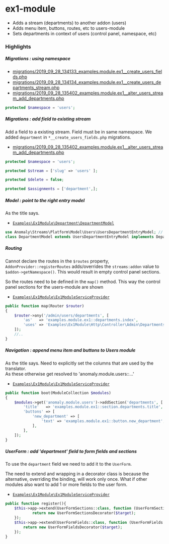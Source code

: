 # ex1-module
- Adds a stream (departments) to another addon (users)
- Adds menu item, buttons, routes, etc to users-module
- Sets departments in context of users (control panel, namespace, etc)

### Highlights
##### Migrations : using namespace

- [migrations/2019_09_28_134133_examples.module.ex1__create_users_fields.php](migrations/2019_09_28_134133_examples.module.ex1__create_users_fields.php)
- [migrations/2019_09_28_134134_examples.module.ex1__create_users_departments_stream.php](migrations/2019_09_28_134134_examples.module.ex1__create_users_departments_stream.php)
- [migrations/2019_09_28_135402_examples.module.ex1__alter_users_stream_add_departments.php](migrations/2019_09_28_135402_examples.module.ex1__alter_users_stream_add_departments.php)

```php
protected $namespace = 'users';
```


##### Migrations : add field to existing stream
Add a field to a existing stream. Field must be in same namespace. We added `department` in `*__create_users_fields.php` migrations.
- [migrations/2019_09_28_135402_examples.module.ex1__alter_users_stream_add_departments.php](migrations/2019_09_28_135402_examples.module.ex1__alter_users_stream_add_departments.php)

```php
protected $namespace = 'users';

protected $stream = ['slug' => 'users' ];

protected $delete = false;

protected $assignments = ['department',];
```


##### Model : point to the right entry model
As the title says.

- [`Examples\Ex1Module\Department\DepartmentModel`](src/Department/DepartmentModel.php)
```php
use Anomaly\Streams\Platform\Model\Users\UsersDepartmentEntryModel; // <<< is not the default generated
class DepartmentModel extends UsersDepartmentEntryModel implements DepartmentInterface {}
```


##### Routing
Cannot declare the routes in the `$routes` property,
`AddonProvider::registerRoutes` adds/overrides the `streams:addon` value to `$addon->getNamespace()`.
This would result in empty control panel sections.

So the routes need to be defined in the `map()` method.
This way the control panel sections for the users-module are shown

- [`Examples\Ex1Module\Ex1ModuleServiceProvider`](src/Ex1ModuleServiceProvider.php)

```php
public function map(Router $router)
{
    $router->any('/admin/users/departments', [
        'as'   => 'examples.module.ex1::departments.index',
        'uses' => 'Examples\Ex1Module\Http\Controller\Admin\DepartmentsController@index',
    ]);
    //..
}
```


##### Navigation : append menu item and buttons to Users module
As the title says. Need to explicitly set the columns that are used by the translator.  
As these otherwise get resolved to 'anomaly.module.users::...'

- [`Examples\Ex1Module\Ex1ModuleServiceProvider`](src/Ex1ModuleServiceProvider.php)
```php
public function boot(ModuleCollection $modules)
{
    $modules->get('anomaly.module.users')->addSection('departments', [
        'title'   => 'examples.module.ex1::section.departments.title',
        'buttons' => [
            'new_department' => [
                'text' => 'examples.module.ex1::button.new_department',
            ],
        ],
    ]);
}
```


##### UserForm : add 'department' field to form fields and sections
To use the `department` field we need to add it to the `UserForm`.

The need to extend and wrapping in a decorator class is because the alternative, overriding the binding, will work only once.
What if other modules also want to add 1 or more fields to the user form.

- [`Examples\Ex1Module\Ex1ModuleServiceProvider`](src/Ex1ModuleServiceProvider.php)
```php
public function register(){
    $this->app->extend(UserFormSections::class, function (UserFormSections $target) {
            return new UserFormSectionsDecorator($target);
    });
    $this->app->extend(UserFormFields::class, function (UserFormFields $target) {
        return new UserFormFieldsDecorator($target);
    });
}
```